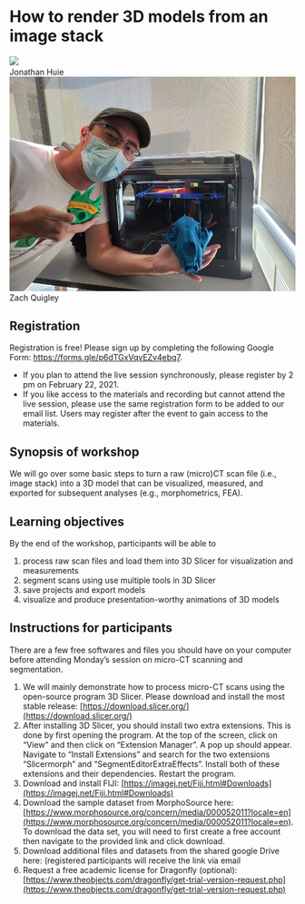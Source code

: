 # How to render 3D models from an image stack

<div class="row">
  <div class="column">
     <img src="https://sandykawano.weebly.com/uploads/3/7/0/6/37065941/published/huie-jonathan.jpg" />
     <figcaption>Jonathan Huie</figcaption>
  </div>
  <div class="column">
    <img src= "https://github.com/FunkyMUG/FunkyMUG/blob/main/210222-3DSlicer/Quigley_Zach.jpg" />
    <figcaption>Zach Quigley</figcaption>
  </div>
</div>


## Registration
Registration is free! Please sign up by completing the following Google Form: <a href="https://forms.gle/p6dTGxVqvEZv4ebq7](https://forms.gle/p6dTGxVqvEZv4ebq7" target="_blank">https://forms.gle/p6dTGxVqvEZv4ebq7</a>.
* If you plan to attend the live session synchronously, please register by 2 pm on February 22, 2021. 
* If you like access to the materials and recording but cannot attend the live session, please use the same registration form to be added to our email list. Users may register after the event to gain access to the materials. 

## Synopsis of workshop
We will go over some basic steps to turn a raw (micro)CT scan file (i.e., image stack) into a 3D model that can be visualized, measured, and exported for subsequent analyses (e.g., morphometrics, FEA).

## Learning objectives
By the end of the workshop, participants will be able to
1. process raw scan files and load them into 3D Slicer for visualization and measurements
2. segment scans using use multiple tools in 3D Slicer
3. save projects and export models
4. visualize and produce presentation-worthy animations of 3D models


## Instructions for participants
There are a few free softwares and files you should have on your computer before attending Monday’s session on micro-CT scanning and segmentation. 
1. We will mainly demonstrate how to process micro-CT scans using the open-source program 3D Slicer. Please download and install the most stable release: [https://download.slicer.org/](https://download.slicer.org/)
2. After installing 3D Slicer, you should install two extra extensions. This is done by first opening the program. At the top of the screen, click on “View” and then click on “Extension Manager”. A pop up should appear. Navigate to “Install Extensions” and search for the two extensions “Slicermorph” and “SegmentEditorExtraEffects”. Install both of these extensions and their dependencies. Restart the program.
3. Download and install FIJI: [https://imagej.net/Fiji.html#Downloads](https://imagej.net/Fiji.html#Downloads)
4. Download the sample dataset from MorphoSource here: [https://www.morphosource.org/concern/media/000052011?locale=en](https://www.morphosource.org/concern/media/000052011?locale=en). To download the data set, you will need to first create a free account then navigate to the provided link and click download. 
5. Download additional files and datasets from the shared google Drive here: (registered participants will receive the link via email
6. Request a free academic license for Dragonfly (optional): [https://www.theobjects.com/dragonfly/get-trial-version-request.php](https://www.theobjects.com/dragonfly/get-trial-version-request.php)
